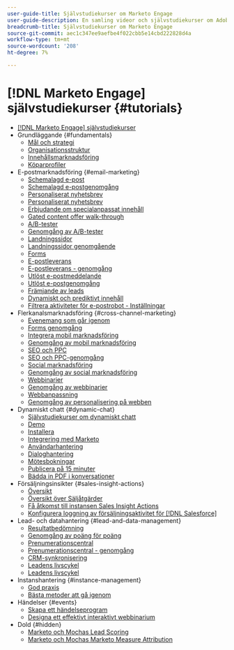 ```yaml
---
user-guide-title: Självstudiekurser om Marketo Engage
user-guide-description: En samling videor och självstudiekurser om Adobe Marketo Engage.
breadcrumb-title: Självstudiekurser om Marketo Engage
source-git-commit: aec1c347ee9aefbe4f022cbb5e14cbd222828d4a
workflow-type: tm+mt
source-wordcount: '208'
ht-degree: 7%

---
```



# [!DNL Marketo Engage] självstudiekurser {#tutorials}

+ [[!DNL Marketo Engage] självstudiekurser](overview.md)
+ Grundläggande {#fundamentals}
   + [Mål och strategi](fundamentals/goals-and-strategy-learn.md)
   + [Organisationsstruktur](fundamentals/organizational-structure-learn.md)
   + [Innehållsmarknadsföring](fundamentals/content-marketing-learn.md)
   + [Köparprofiler](fundamentals/buyer-personas-learn.md)
+ E-postmarknadsföring {#email-marketing}
   + [Schemalagd e-post](email-marketing/scheduled-email-learn.md)
   + [Schemalagd e-postgenomgång](email-marketing/scheduled-email-watch.md)
   + [Personaliserat nyhetsbrev](email-marketing/personalized-newsletter-learn.md)
   + [Personaliserat nyhetsbrev](email-marketing/personalized-newsletter-watch.md)
   + [Erbjudande om specialanpassat innehåll](email-marketing/gated-content-offer-learn.md)
   + [Gated content offer walk-through](email-marketing/gated-content-offer-watch.md)
   + [A/B-tester](email-marketing/ab-testing-learn.md)
   + [Genomgång av A/B-tester](email-marketing/ab-testing-watch.md)
   + [Landningssidor ](email-marketing/landing-pages-learn.md)
   + [Landningssidor genomgående](email-marketing/landing-pages-watch.md)
   + [Forms](email-marketing/forms-learn.md)
   + [E-postleverans](email-marketing/email-deliverability-learn.md)
   + [E-postleverans - genomgång](email-marketing/email-deliverability-watch.md)
   + [Utlöst e-postmeddelande](email-marketing/triggered-email-learn.md)
   + [Utlöst e-postgenomgång](email-marketing/triggered-email-watch.md)
   + [Främjande av leads](email-marketing/lead-nuturing-learn.md)
   + [Dynamiskt och prediktivt innehåll](email-marketing/dynamic-and-predictive-content-learn.md)
   + [Filtrera aktiviteter för e-postrobot - Inställningar](filtering-email-bot-activities/setup.md)
+ Flerkanalsmarknadsföring {#cross-channel-marketing}
   + [Evenemang som går igenom](events/events-watch.md)
   + [Forms genomgång](email-marketing/forms-watch.md)
   + [Integrera mobil marknadsföring](cross-channel-marketing/mobile-marketing-learn.md)
   + [Genomgång av mobil marknadsföring](cross-channel-marketing/mobile-marketing-watch.md)
   + [SEO och PPC](cross-channel-marketing/seo-and-ppc-learn.md)
   + [SEO och PPC-genomgång](cross-channel-marketing/seo-and-ppc-watch.md)
   + [Social marknadsföring](cross-channel-marketing/social-marketing-learn.md)
   + [Genomgång av social marknadsföring](cross-channel-marketing/social-marketing-watch.md)
   + [Webbinarier](events/webinar-learn.md)
   + [Genomgång av webbinarier](events/webinar-watch.md)
   + [Webbanpassning](cross-channel-marketing/web-personalization-learn.md)
   + [Genomgång av personalisering på webben](cross-channel-marketing/web-personalization-watch.md)
+ Dynamiskt chatt {#dynamic-chat}
   + [Självstudiekurser om dynamiskt chatt](dynamic-chat/dynamic-chat-overview.md)
   + [Demo](dynamic-chat/product-tour.md)
   + [Installera](dynamic-chat/setup.md)
   + [Integrering med Marketo](dynamic-chat/marketo-integration.md)
   + [Användarhantering](dynamic-chat/user-management.md)
   + [Dialoghantering](dynamic-chat/dialogue-management.md)
   + [Mötesbokningar](dynamic-chat/meeting-booking.md)
   + [Publicera på 15 minuter](dynamic-chat/go-live-in-15-minutes.md)
   + [Bädda in PDF i konversationer](dynamic-chat/document-cloud-integration.md)
+ Försäljningsinsikter {#sales-insight-actions}
   + [Översikt](sales-insight-actions/overview.md)
   + [Översikt över Säljåtgärder](sales-insight-actions/sales-insight-actions-overview.md)
   + [Få åtkomst till instansen Sales Insight Actions](sales-insight-actions/accessing-your-sales-insight-actions-instance.md)
   + [Konfigurera loggning av försäljningsaktivitet för [!DNL Salesforce]](sales-insight-actions/configure-sales-activity-logging-to-salesforce.md)
+ Lead- och datahantering {#lead-and-data-management}
   + [Resultatbedömning](lead-and-data-management/lead-scoring-learn.md)
   + [Genomgång av poäng för poäng](lead-and-data-management/lead-scoring-watch.md)
   + [Prenumerationscentral](lead-and-data-management/subscription-center-learn.md)
   + [Prenumerationscentral - genomgång](lead-and-data-management/subscription-center-watch.md)
   + [CRM-synkronisering](lead-and-data-management/crm-sync-learn.md)
   + [Leadens livscykel](lead-and-data-management/lead-lifecycle-learn.md)
   + [Leadens livscykel](lead-and-data-management/lead-lifecycle-watch.md)
+ Instanshantering {#instance-management}
   + [God praxis](instance-management/best-practice-learn.md)
   + [Bästa metoder att gå igenom](instance-management/best-practice-watch.md)
+ Händelser {#events}
   + [Skapa ett händelseprogram](events/events-learn.md)
   + [Designa ett effektivt interaktivt webbinarium](events/design-an-effective-interactive-webinar.md)
+ Dold {#hidden}
   + [Marketo och Mochas Lead Scoring](event-recordings/marketo-and-mochas/lead-scoring.md)
   + [Marketo och Mochas Marketo Measure Attribution](event-recordings/marketo-and-mochas/attribution.md)
